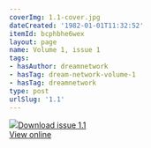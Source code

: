 ```yaml
---
coverImg: 1.1-cover.jpg
dateCreated: '1982-01-01T11:32:52'
itemId: bcphbhe6wex
layout: page
name: Volume 1, issue 1
tags:
- hasAuthor: dreamnetwork
- hasTag: dream-network-volume-1
- hasTag: dreamnetwork
type: post
urlSlug: '1.1'
---
```

<img class="card-journal-img" src="../images/1.1-rect.jpg"/><a href="../files/pdfs/Volume_1/1.1_Dream_Network_Bulletin_Vol.1_Issue_1.pdf" download="">Download issue 1.1</a><br><a href="../files/pdfs/Volume_1/1.1_Dream_Network_Bulletin_Vol.1_Issue_1.pdf">View online</a>